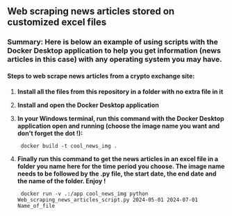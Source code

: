 ## Web scraping news articles stored on customized excel files

### Summary: Here is below an example of using scripts with the Docker Desktop application to help you get information (news articles in this case) with any operating system you may have.

#### Steps to web scrape news articles from a crypto exchange site:

1. **Install all the files from this repository in a folder with no extra file in it**

2. **Install and open the Docker Desktop application**

3. **In your Windows terminal, run this command with the Docker Desktop application open and running (choose the image name you want and don't forget the dot !):**

        docker build -t cool_news_img .

4. **Finally run this command to get the news articles in an excel file in a folder you name here for the time period you choose. The image name needs to be followed by the .py file, the start date, the end date and the name of the folder. Enjoy !**

        docker run -v .:/app cool_news_img python Web_scraping_news_articles_script.py 2024-05-01 2024-07-01 Name_of_file
